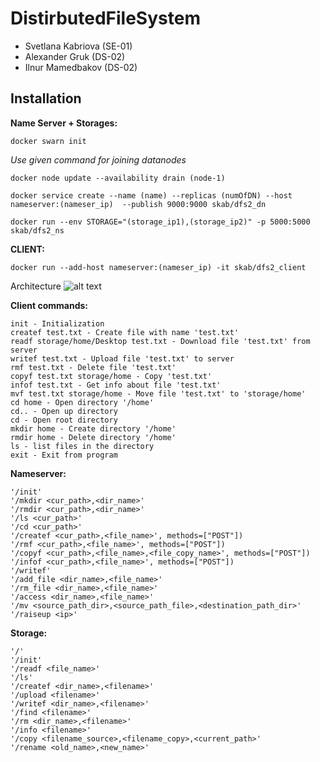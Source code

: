 # DistirbutedFileSystem
* Svetlana Kabriova (SE-01)
* Alexander Gruk    (DS-02)
* Ilnur Mamedbakov  (DS-02)

## Installation
**Name Server + Storages:**
```
docker swarn init
```
<i>Use given command for joining datanodes</i>
```
docker node update --availability drain (node-1)
```
```
docker service create --name (name) --replicas (numOfDN) --host nameserver:(nameser_ip)  --publish 9000:9000 skab/dfs2_dn
```
```
docker run --env STORAGE="(storage_ip1),(storage_ip2)" -p 5000:5000 skab/dfs2_ns
```
**CLIENT:**
```
docker run --add-host nameserver:(nameser_ip) -it skab/dfs2_client
```

Architecture
![alt text](https://i.ibb.co/cNzxhVh/Untitled-Diagram-1.png)

**Client commands:**
```
init - Initialization
createf test.txt - Create file with name 'test.txt'
readf storage/home/Desktop test.txt - Download file 'test.txt' from server
writef test.txt - Upload file 'test.txt' to server
rmf test.txt - Delete file 'test.txt'
copyf test.txt storage/home - Copy 'test.txt'
infof test.txt - Get info about file 'test.txt'
mvf test.txt storage/home - Move file 'test.txt' to 'storage/home'
cd home - Open directory '/home'
cd.. - Open up directory 
cd - Open root directory 
mkdir home - Create directory '/home'
rmdir home - Delete directory '/home'
ls - list files in the directory
exit - Exit from program
```

**Nameserver:**
```
'/init'
'/mkdir <cur_path>,<dir_name>'
'/rmdir <cur_path>,<dir_name>'
'/ls <cur_path>'
'/cd <cur_path>'
'/createf <cur_path>,<file_name>', methods=["POST"])
'/rmf <cur_path>,<file_name>', methods=["POST"])
'/copyf <cur_path>,<file_name>,<file_copy_name>', methods=["POST"])
'/infof <cur_path>,<file_name>', methods=["POST"])
'/writef'
'/add_file <dir_name>,<file_name>'
'/rm_file <dir_name>,<file_name>'
'/access <dir_name>,<file_name>'
'/mv <source_path_dir>,<source_path_file>,<destination_path_dir>'
'/raiseup <ip>'
```

**Storage:**
```
'/'
'/init'
'/readf <file_name>'
'/ls'
'/createf <dir_name>,<filename>'
'/upload <filename>'
'/writef <dir_name>,<filename>'
'/find <filename>'
'/rm <dir_name>,<filename>'
'/info <filename>'
'/copy <filename_source>,<filename_copy>,<current_path>'
'/rename <old_name>,<new_name>'
```
